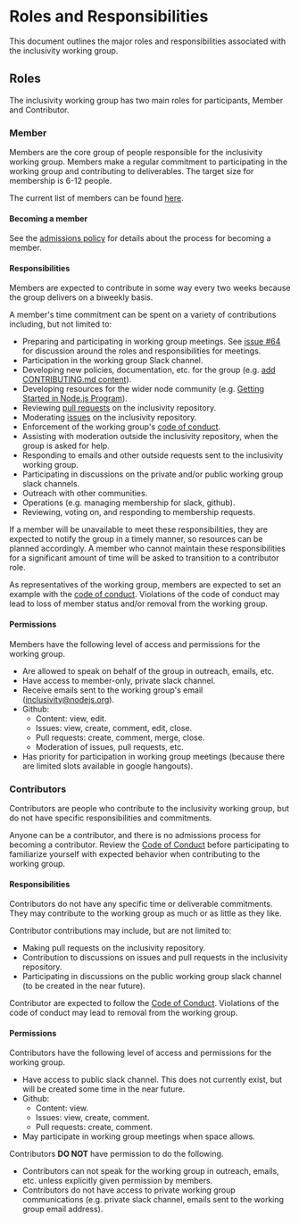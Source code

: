 # Roles and Responsibilities
This document outlines the major roles and responsibilities associated with the inclusivity working group.

## Roles
The inclusivity working group has two main roles for participants, Member and Contributor.

### Member
Members are the core group of people responsible for the inclusivity working group. Members make a regular commitment to participating in the working group and contributing to deliverables. The target size for membership is 6-12 people.

The current list of members can be found [here](https://github.com/nodejs/inclusivity#initial-membership).

#### Becoming a member
See the [admissions policy](https://github.com/nodejs/inclusivity/blob/master/docs/admissions-policy.md) for details about the process for becoming a member.

#### Responsibilities
Members are expected to contribute in some way every two weeks because the group delivers on a biweekly basis.

A member's time commitment can be spent on a variety of contributions including, but not limited to:

- Preparing and participating in working group meetings. See [issue #64](https://github.com/nodejs/inclusivity/issues/64) for discussion around the roles and responsibilities for meetings.
- Participation in the working group Slack channel.
- Developing new policies, documentation, etc. for the group (e.g. [add CONTRIBUTING.md content](https://github.com/nodejs/inclusivity/pull/88)).
- Developing resources for the wider node community (e.g. [Getting Started in Node.js Program](https://github.com/nodejs/inclusivity/issues/96)).
- Reviewing [pull requests](https://github.com/nodejs/inclusivity/pulls) on the inclusivity repository.
- Moderating [issues](https://github.com/nodejs/inclusivity/issues) on the inclusivity repository.
- Enforcement of the working group's [code of conduct](https://github.com/nodejs/inclusivity/blob/master/CODE_OF_CONDUCT.md).
- Assisting with moderation outside the inclusivity repository, when the group is asked for help.
- Responding to emails and other outside requests sent to the inclusivity working group.
- Participating in discussions on the private and/or public working group slack channels.
- Outreach with other communities.
- Operations (e.g. managing membership for slack, github).
- Reviewing, voting on, and responding to membership requests.

If a member will be unavailable to meet these responsibilities, they are expected to notify the group in a timely manner, so resources can be planned accordingly. A member who cannot maintain these responsibilities for a significant amount of time will be asked to transition to a contributor role.

As representatives of the working group, members are expected to set an example with the [code of conduct](https://github.com/nodejs/inclusivity/blob/master/CODE_OF_CONDUCT.md). Violations of the code of conduct may lead to loss of member status and/or removal from the working group.

#### Permissions

Members have the following level of access and permissions for the working group.

- Are allowed to speak on behalf of the group in outreach, emails, etc.
- Have access to member-only, private slack channel.
- Receive emails sent to the working group's email ([inclusivity@nodejs.org](mailto:inclusivity@nodejs.org)).
- Github:
    - Content: view, edit.
    - Issues: view, create, comment, edit, close.
    - Pull requests: create, comment, merge, close.
    - Moderation of issues, pull requests, etc.
- Has priority for participation in working group meetings (because there are limited slots available in google hangouts).

### Contributors
Contributors are people who contribute to the inclusivity working group, but do not have specific responsibilities and commitments.

Anyone can be a contributor, and there is no admissions process for becoming a contributor. Review the [Code of Conduct](https://github.com/nodejs/inclusivity/blob/master/CODE_OF_CONDUCT.md) before participating to familiarize yourself with expected behavior when contributing to the working group.

#### Responsibilities

Contributors do not have any specific time or deliverable commitments. They may contribute to the working group as much or as little as they like.

Contributor contributions may include, but are not limited to:

- Making pull requests on the inclusivity repository.
- Contribution to discussions on issues and pull requests in the inclusivity repository.
- Participating in discussions on the public working group slack channel (to be created in the near future).

Contributor are expected to follow the [Code of Conduct](https://github.com/nodejs/inclusivity/blob/master/CODE_OF_CONDUCT.md). Violations of the code of conduct may lead to removal from the working group.

#### Permissions

Contributors have the following level of access and permissions for the working group.

- Have access to public slack channel. This does not currently exist, but will be created some time in the near future.
- Github:
    - Content: view.
    - Issues: view, create, comment.
    - Pull requests: create, comment.
- May participate in working group meetings when space allows.

Contributors **DO NOT** have permission to do the following.

- Contributors can not speak for the working group in outreach, emails, etc. unless explicitly given permission by members.
- Contributors do not have access to private working group communications (e.g. private slack channel, emails sent to the working group email address).
